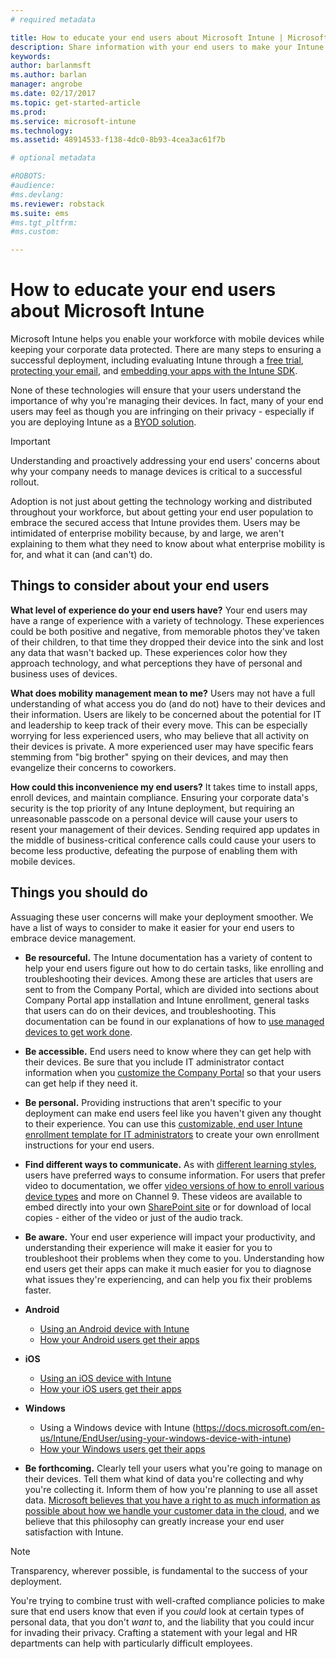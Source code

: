 ```yaml
---
# required metadata

title: How to educate your end users about Microsoft Intune | Microsoft Intune
description: Share information with your end users to make your Intune deployment successful.
keywords:
author: barlanmsft
ms.author: barlan
manager: angrobe
ms.date: 02/17/2017
ms.topic: get-started-article
ms.prod:
ms.service: microsoft-intune
ms.technology:
ms.assetid: 48914533-f138-4dc0-8b93-4cea3ac61f7b

# optional metadata

#ROBOTS:
#audience:
#ms.devlang:
ms.reviewer: robstack
ms.suite: ems
#ms.tgt_pltfrm:
#ms.custom:

---
```


# How to educate your end users about Microsoft Intune

Microsoft Intune helps you enable your workforce with mobile devices while keeping your corporate data protected. There are many steps to ensuring a successful deployment, including evaluating Intune through a [free trial](/Intune/Understand/mobile-device-management-trial-guide-microsoft-intune.md), [protecting your email](/Intune/Understand/common-ways-to-use-intune#protecting-your-office-365-email-and-data-so-it-can-be-safely-accessed-by-mobile-devices.md), and [embedding your apps with the Intune SDK](/intune/develop/intune-app-sdk.md).

None of these technologies will ensure that your users understand the importance of why you're managing their devices. In fact, many of your end users may feel as though you are infringing on their privacy - especially if you are deploying Intune as a [BYOD solution](/enterprise-mobility-security/solutions/byod-design-considerations-guide.md).

> [!Important]
> Understanding and proactively addressing your end users' concerns about why your company needs to manage devices is critical to a successful rollout.

Adoption is not just about getting the technology working and distributed throughout your workforce, but about getting your end user population to embrace the secured access that Intune provides them. Users may be intimidated of enterprise mobility because, by and large, we aren't explaining to them what they need to know about what enterprise mobility is for, and what it can (and can't) do.

## Things to consider about your end users

__What level of experience do your end users have?__ Your end users may have a range of experience with a variety of technology. These experiences could be both positive and negative, from memorable photos they've taken of their children, to that time they dropped their device into the sink and lost any data that wasn't backed up. These experiences color how they approach technology, and what perceptions they have of personal and business uses of devices.

__What does mobility management mean to me?__ Users may not have a full understanding of what access you do (and do not) have to their devices and their information. Users are likely to be concerned about the potential for IT and leadership to keep track of their every move. This can be especially worrying for less experienced users, who may believe that all activity on their devices is private. A more experienced user may have specific fears stemming from "big brother" spying on their devices, and may then evangelize their concerns to coworkers.

__How could this inconvenience my end users?__ It takes time to install apps, enroll devices, and maintain compliance. Ensuring your corporate data's security is the top priority of any Intune deployment, but requiring an unreasonable passcode on a personal device will cause your users to resent your management of their devices. Sending required app updates in the middle of business-critical conference calls could cause your users to become less productive, defeating the purpose of enabling them with mobile devices.

## Things you should do

Assuaging these user concerns will make your deployment smoother. We have a list of ways to consider to make it easier for your end users to embrace device management.

* __Be resourceful.__ The Intune documentation has a variety of content to help your end users figure out how to do certain tasks, like enrolling and troubleshooting their devices. Among these are articles that users are sent to from the Company Portal, which are divided into sections about Company Portal app installation and Intune enrollment, general tasks that users can do on their devices, and troubleshooting. This documentation can be found in our explanations of how to [use managed devices to get work done](/Intune/EndUser/use-managed-devices-to-get-work-done).

* __Be accessible.__ End users need to know where they can get help with their devices. Be sure that you include IT administrator contact information when you [customize the Company Portal](/Intune/get-started/start-with-a-paid-subscription-to-microsoft-intune-step-7) so that your users can get help if they need it.

* __Be personal.__ Providing instructions that aren't specific to your deployment can make end users feel like you haven't given any thought to their experience. You can use this [customizable, end user Intune enrollment template for IT administrators](https://gallery.technet.microsoft.com/office/Intune-End-User-Enrollment-3a0c9b0c) to create your own enrollment instructions for your end users.

* __Find different ways to communicate.__ As with [different learning styles](http://www.umassd.edu/dss/resources/facultystaff/howtoteachandaccommodate/howtoaccommodatedifferentlearningstyles/), users have preferred ways to consume information. For users that prefer video to documentation, we offer [video versions of how to enroll various device types](https://channel9.msdn.com/Series/IntuneEnrollment) and more on Channel 9. These videos are available to embed directly into your own [SharePoint site](https://support.office.com/en-us/article/Embed-a-video-from-Office-365-Video-59e19984-c34e-4be8-889b-f6fa93910581) or for download of local copies - either of the video or just of the audio track.

* __Be aware.__ Your end user experience will impact your productivity, and understanding their experience will make it easier for you to troubleshoot their problems when they come to you. Understanding how end users get their apps can make it much easier for you to diagnose what issues they're experiencing, and can help you fix their problems faster.

* **Android**
  * [Using an Android device with Intune](https://docs.microsoft.com/en-us/Intune/EndUser/using-your-android-device-with-intune)
  * [How your Android users get their apps](how-your-android-users-get-their-apps.md)

* **iOS**
  * [Using an iOS device with Intune](https://docs.microsoft.com/en-us/Intune/EndUser/using-your-ios-device-with-intune)
  * [How your iOS users get their apps](how-your-ios-users-get-their-apps.md)

* **Windows**
  * Using a Windows device with Intune (https://docs.microsoft.com/en-us/Intune/EndUser/using-your-windows-device-with-intune)
  * [How your Windows users get their apps](how-your-windows-users-get-their-apps.md)

* __Be forthcoming.__ Clearly tell your users what you're going to manage on their devices. Tell them what kind of data you're collecting and why you're collecting it. Inform them of how you're planning to use all asset data. [Microsoft believes that you have a right to as much information as possible about how we handle your customer data in the cloud](https://www.microsoft.com/en-us/trustcenter/about/transparency), and we believe that this philosophy can greatly increase your end user satisfaction with Intune.

>[!Note]
> Transparency, wherever possible, is fundamental to the success of your deployment.

You're trying to combine trust with well-crafted compliance policies to make sure that end users know that even if you *could* look at certain types of personal data, that you don't *want* to, and the liability that you could incur for invading their privacy. Crafting a statement with your legal and HR departments can help with particularly difficult employees.
